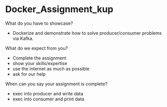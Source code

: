 # Docker_Assignment_kup

What do you have to showcase?
- Dockerize and demonstrate how to solve producer/consumer problems via Kafka.

What do we expect from you?
- Complete the assignment
- show your skills/expertise
- use the internet as much as possible
- ask for our help

When can you say your assignment is complete?
- exec into producer and write data
- exec into consumer and print data
